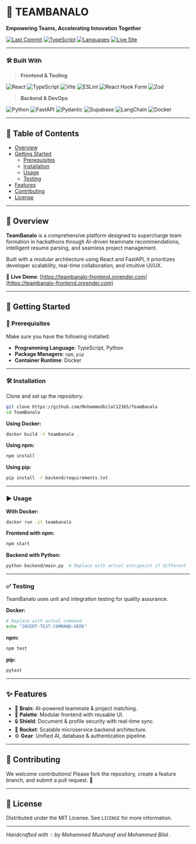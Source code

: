 # 🚀 TEAMBANALO

**Empowering Teams, Accelerating Innovation Together**

[![Last Commit](https://img.shields.io/github/last-commit/MohammedMusharraf11/TeamBanalo?style=for-the-badge)](https://github.com/MohammedMusharraf11/TeamBanalo)
[![TypeScript](https://img.shields.io/badge/typescript-92.5%25-blue?style=for-the-badge)]()
[![Languages](https://img.shields.io/github/languages/count/MohammedMusharraf11/TeamBanalo?style=for-the-badge)](https://github.com/MohammedMusharraf11/TeamBanalo)
[![Live Site](https://img.shields.io/badge/Live-Demo-2ea44f?style=for-the-badge&logo=vercel)](https://teambanalo-frontend.onrender.com)

---

### 🛠 Built With

> **Frontend & Tooling**

![React](https://img.shields.io/badge/-React-61DAFB?style=for-the-badge&logo=react) 
![TypeScript](https://img.shields.io/badge/-TypeScript-3178C6?style=for-the-badge&logo=typescript) 
![Vite](https://img.shields.io/badge/-Vite-646CFF?style=for-the-badge&logo=vite)
![ESLint](https://img.shields.io/badge/-ESLint-4B32C3?style=for-the-badge&logo=eslint)
![React Hook Form](https://img.shields.io/badge/-React_Hook_Form-EC5990?style=for-the-badge&logo=react)
![Zod](https://img.shields.io/badge/-Zod-3E64FF?style=for-the-badge)

> **Backend & DevOps**

![Python](https://img.shields.io/badge/-Python-3776AB?style=for-the-badge&logo=python)
![FastAPI](https://img.shields.io/badge/-FastAPI-009688?style=for-the-badge&logo=fastapi)
![Pydantic](https://img.shields.io/badge/-Pydantic-E63946?style=for-the-badge)
![Supabase](https://img.shields.io/badge/-Supabase-3ECF8E?style=for-the-badge&logo=supabase)
![LangChain](https://img.shields.io/badge/-LangChain-000000?style=for-the-badge&logo=langchain)
![Docker](https://img.shields.io/badge/-Docker-2496ED?style=for-the-badge&logo=docker)

---

## 📑 Table of Contents

- [Overview](#overview)
- [Getting Started](#getting-started)
  - [Prerequisites](#prerequisites)
  - [Installation](#installation)
  - [Usage](#usage)
  - [Testing](#testing)
- [Features](#features)
- [Contributing](#contributing)
- [License](#license)

---

## 🧠 Overview

**TeamBanalo** is a comprehensive platform designed to supercharge team formation in hackathons through AI-driven teammate recommendations, intelligent resume parsing, and seamless project management.

Built with a modular architecture using React and FastAPI, it prioritizes developer scalability, real-time collaboration, and intuitive UI/UX.  

🔗 **Live Demo**: [https://teambanalo-frontend.onrender.com](https://teambanalo-frontend.onrender.com)

---

## 🚦 Getting Started

### 🔧 Prerequisites

Make sure you have the following installed:

- **Programming Language**: TypeScript, Python
- **Package Managers**: `npm`, `pip`
- **Container Runtime**: Docker

---

### 🛠️ Installation

Clone and set up the repository:

```bash
git clone https://github.com/Mohammedbilal12365/TeamBanalo
cd TeamBanalo
````

**Using Docker:**

```bash
docker build -t teambanalo .
```

**Using npm:**

```bash
npm install
```

**Using pip:**

```bash
pip install -r backend/requirements.txt
```

---

### ▶️ Usage

**With Docker:**

```bash
docker run -it teambanalo
```

**Frontend with npm:**

```bash
npm start
```

**Backend with Python:**

```bash
python backend/main.py  # Replace with actual entrypoint if different
```

---

### ✅ Testing

TeamBanalo uses unit and integration testing for quality assurance.

**Docker:**

```bash
# Replace with actual command
echo "INSERT-TEST-COMMAND-HERE"
```

**npm:**

```bash
npm test
```

**pip:**

```bash
pytest
```

---

## ✨ Features

* 🧠 **Brain**: AI-powered teammate & project matching.
* 🎨 **Palette**: Modular frontend with reusable UI.
* 🔒 **Shield**: Document & profile security with real-time sync.
* 🚀 **Rocket**: Scalable microservice backend architecture.
* ⚙️ **Gear**: Unified AI, database & authentication pipeline.

---

## 🤝 Contributing

We welcome contributions! Please fork the repository, create a feature branch, and submit a pull request. 🙌

---

## 📄 License

Distributed under the MIT License. See `LICENSE` for more information.

---

*Handcrafted with 💡 by Mohammed Musharaf and Mohammed Bilal .*

```


